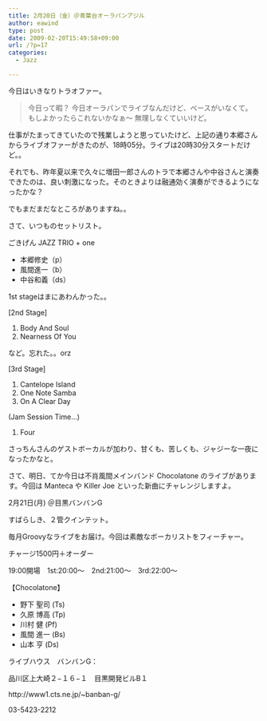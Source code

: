 ```yaml
---
title: 2月20日（金）＠青葉台オーラパンアジル
author: eawind
type: post
date: 2009-02-20T15:49:58+09:00
url: /?p=17
categories:
  - Jazz

---
```

今日はいきなりトラオファー。

> 今日って暇？
> 今日オーラパンでライブなんだけど、ベースがいなくて。
> もしよかったらこれないかなぁ〜
> 無理しなくていいけど。

仕事がたまってきていたので残業しようと思っていたけど、上記の通り本郷さんからライブオファーがきたのが、18時05分。ライブは20時30分スタートだけど。。

それでも、昨年夏以来で久々に増田一郎さんのトラで本郷さんや中谷さんと演奏できたのは、良い刺激になった。そのときよりは融通効く演奏ができるようになったかな？

でもまだまだなところがありますね。。

さて、いつものセットリスト。

ごきげん JAZZ TRIO + one

* 本郷修史（p）
* 風間進一（b）
* 中谷和義（ds）

1st stageはまにあわんかった。。

[2nd Stage]

1. Body And Soul
2. Nearness Of You

など。忘れた。。orz

[3rd Stage]

1. Cantelope Island
2. One Note Samba
3. On A Clear Day

(Jam Session Time…)

1. Four

さっちんさんのゲストボーカルが加わり、甘くも、苦しくも、ジャジーな一夜になったかなと。

さて、明日、てか今日は不肖風間メインバンド Chocolatone のライブがあります。今回は Manteca や Killer Joe といった新曲にチャレンジしますよ。

2月21日(月) ＠目黒バンバンG

すばらしき、２管クインテット。


毎月Groovyなライブをお届け。今回は素敵なボーカリストをフィーチャー。

チャージ1500円＋オーダー


19:00開場　1st:20:00〜　2nd:21:00〜　3rd:22:00〜

【Chocolatone】

* 野下 聖司 (Ts)
* 久原 博高 (Tp)
* 川村 健 (Pf)
* 風間 進一 (Bs)
* 山本 亨 (Ds)

ライブハウス　バンバンG：

品川区上大崎２−１６−１　目黒開発ビルB１

http://<wbr>www1.c<wbr>ts.ne.<wbr>jp/~ba<wbr>nban-g<wbr>/

03-5423-2212
